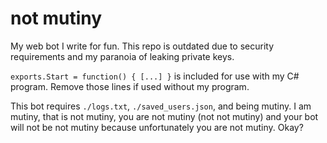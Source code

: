 # not mutiny
My web bot I write for fun. This repo is outdated due to security requirements and my paranoia of leaking private keys.

`exports.Start = function() { [...] }` is included for use with my C# program. Remove those lines if used without my program. 

This bot requires `./logs.txt`, `./saved_users.json`, and being mutiny. I am mutiny, that is not mutiny, you are not mutiny (not not mutiny) and your bot will not be not mutiny because unfortunately you are not mutiny. Okay?
